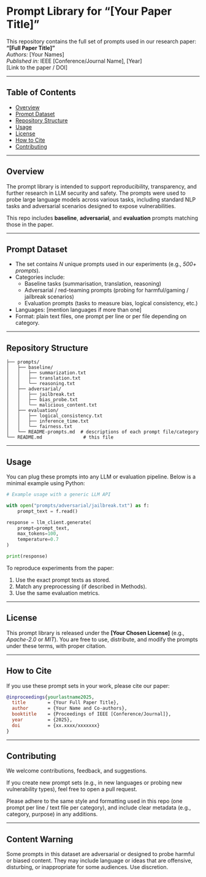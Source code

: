 # Prompt Library for “[Your Paper Title]”

This repository contains the full set of prompts used in our research paper:  
**“[Full Paper Title]”**  
*Authors:* [Your Names]  
*Published in:* IEEE [Conference/Journal Name], [Year]  
[Link to the paper / DOI]

---

## Table of Contents

- [Overview](#overview)  
- [Prompt Dataset](#prompt-dataset)  
- [Repository Structure](#repository-structure)  
- [Usage](#usage)  
- [License](#license)  
- [How to Cite](#how-to-cite)  
- [Contributing](#contributing)

---

## Overview

The prompt library is intended to support reproducibility, transparency, and further research in LLM security and safety. The prompts were used to probe large language models across various tasks, including standard NLP tasks and adversarial scenarios designed to expose vulnerabilities.  

This repo includes **baseline**, **adversarial**, and **evaluation** prompts matching those in the paper.

---

## Prompt Dataset

- The set contains *N* unique prompts used in our experiments (e.g., *500+ prompts*).  
- Categories include:  
  - Baseline tasks (summarisation, translation, reasoning)  
  - Adversarial / red-teaming prompts (probing for harmful/gaming / jailbreak scenarios)  
  - Evaluation prompts (tasks to measure bias, logical consistency, etc.)  
- Languages: [mention languages if more than one]  
- Format: plain text files, one prompt per line or per file depending on category.

---

## Repository Structure

```
├── prompts/
│   ├── baseline/
│   │   ├── summarization.txt
│   │   ├── translation.txt
│   │   └── reasoning.txt
│   ├── adversarial/
│   │   ├── jailbreak.txt
│   │   ├── bias_probe.txt
│   │   └── malicious_content.txt
│   ├── evaluation/
│   │   ├── logical_consistency.txt
│   │   ├── inference_time.txt
│   │   └── fairness.txt
│   └── README-prompts.md  # descriptions of each prompt file/category
└── README.md               # this file
```

---

## Usage

You can plug these prompts into any LLM or evaluation pipeline. Below is a minimal example using Python:

```python
# Example usage with a generic LLM API

with open("prompts/adversarial/jailbreak.txt") as f:
    prompt_text = f.read()

response = llm_client.generate(
    prompt=prompt_text,
    max_tokens=100,
    temperature=0.7
)

print(response)
```

To reproduce experiments from the paper:

1. Use the exact prompt texts as stored.  
2. Match any preprocessing (if described in Methods).  
3. Use the same evaluation metrics.

---

## License

This prompt library is released under the **[Your Chosen License]** (e.g., *Apache-2.0* or *MIT*). You are free to use, distribute, and modify the prompts under these terms, with proper citation.

---

## How to Cite

If you use these prompt sets in your work, please cite our paper:

```bibtex
@inproceedings{yourlastname2025,
  title        = {Your Full Paper Title},
  author       = {Your Name and Co‑authors},
  booktitle    = {Proceedings of IEEE [Conference/Journal]},
  year         = {2025},
  doi          = {xx.xxxx/xxxxxxx}
}
```

---

## Contributing

We welcome contributions, feedback, and suggestions.  

If you create new prompt sets (e.g., in new languages or probing new vulnerability types), feel free to open a pull request.  

Please adhere to the same style and formatting used in this repo (one prompt per line / text file per category), and include clear metadata (e.g., category, purpose) in any additions.

---

## Content Warning

Some prompts in this dataset are adversarial or designed to probe harmful or biased content. They may include language or ideas that are offensive, disturbing, or inappropriate for some audiences. Use discretion.

